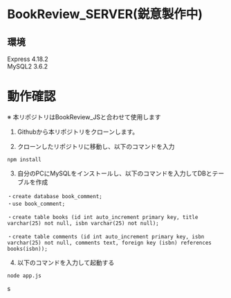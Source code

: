 # BookReview_SERVER(鋭意製作中)

## 環境
Express 4.18.2  
MySQL2 3.6.2

# 動作確認
※ 本リポジトリはBookReview_JSと合わせて使用します

1. Githubから本リポジトリをクローンします。

2. クローンしたリポジトリに移動し、以下のコマンドを入力
```
npm install
```

3. 自分のPCにMySQLをインストールし、以下のコマンドを入力してDBとテーブルを作成

```
・create database book_comment;
・use book_comment;

・create table books (id int auto_increment primary key, title varchar(25) not null, isbn varchar(25) not null);

・create table comments (id int auto_increment primary key, isbn varchar(25) not null, comments text, foreign key (isbn) references books(isbn));
```

4. 以下のコマンドを入力して起動する
```
node app.js
```
s